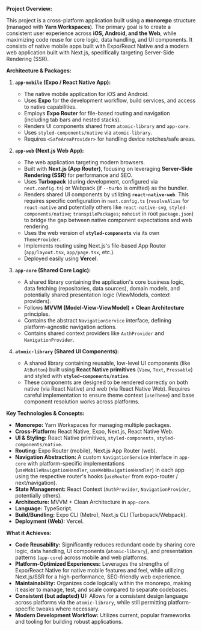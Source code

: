 **Project Overview:**

This project is a cross-platform application built using a **monorepo** structure (managed with **Yarn Workspaces**). The primary goal is to create a consistent user experience across **iOS, Android, and the Web**, while maximizing code reuse for core logic, data handling, and UI components. It consists of native mobile apps built with Expo/React Native and a modern web application built with Next.js, specifically targeting Server-Side Rendering (SSR).

**Architecture & Packages:**

1.  **`app-mobile` (Expo / React Native App):**

    - The native mobile application for iOS and Android.
    - Uses **Expo** for the development workflow, build services, and access to native capabilities.
    - Employs **Expo Router** for file-based routing and navigation (including tab bars and nested stacks).
    - Renders UI components shared from `atomic-library` and `app-core`.
    - Uses `styled-components/native` via `atomic-library`.
    - Requires `<SafeAreaProvider>` for handling device notches/safe areas.

2.  **`app-web` (Next.js Web App):**

    - The web application targeting modern browsers.
    - Built with **Next.js (App Router)**, focusing on leveraging **Server-Side Rendering (SSR)** for performance and SEO.
    - Uses **Turbopack** (during development, configured via `next.config.ts`) or Webpack (if `--turbo` is omitted) as the bundler.
    - Renders shared UI components by utilizing **`react-native-web`**. This requires specific configuration in `next.config.ts` (`resolveAlias` for `react-native` and potentially others like `react-native-svg`, `styled-components/native`; `transpilePackages`; `nohoist` in root `package.json`) to bridge the gap between native component expectations and web rendering.
    - Uses the web version of **`styled-components`** via its own `ThemeProvider`.
    - Implements routing using Next.js's file-based App Router (`app/layout.tsx`, `app/page.tsx`, etc.).
    - Deployed easily using **Vercel**.

3.  **`app-core` (Shared Core Logic):**

    - A shared library containing the application's core business logic, data fetching (repositories, data sources), domain models, and potentially shared presentation logic (ViewModels, context providers).
    - Follows **MVVM (Model-View-ViewModel) + Clean Architecture** principles.
    - Contains the abstract `NavigationService` interface, defining platform-agnostic navigation actions.
    - Contains shared context providers like `AuthProvider` and `NavigationProvider`.

4.  **`atomic-library` (Shared UI Components):**
    - A shared library containing reusable, low-level UI components (like `AtButton`) built using **React Native primitives** (`View`, `Text`, `Pressable`) and styled with **`styled-components/native`**.
    - These components are designed to be rendered correctly on both native (via React Native) and web (via React Native Web). Requires careful implementation to ensure theme context (`useTheme`) and base component resolution works across platforms.

**Key Technologies & Concepts:**

- **Monorepo:** Yarn Workspaces for managing multiple packages.
- **Cross-Platform:** React Native, Expo, Next.js, React Native Web.
- **UI & Styling:** React Native primitives, `styled-components`, `styled-components/native`.
- **Routing:** Expo Router (mobile), Next.js App Router (web).
- **Navigation Abstraction:** A custom `NavigationService` interface in `app-core` with platform-specific implementations (`useMobileNavigationHandler`, `useWebNavigationHandler`) in each app using the respective router's hooks (`useRouter` from expo-router / next/navigation).
- **State Management:** React Context (`AuthProvider`, `NavigationProvider`, potentially others).
- **Architecture:** MVVM + Clean Architecture in `app-core`.
- **Language:** TypeScript.
- **Build/Bundling:** Expo CLI (Metro), Next.js CLI (Turbopack/Webpack).
- **Deployment (Web):** Vercel.

**What it Achieves:**

- **Code Reusability:** Significantly reduces redundant code by sharing core logic, data handling, UI components (`atomic-library`), and presentation patterns (`app-core`) across mobile and web platforms.
- **Platform-Optimized Experiences:** Leverages the strengths of Expo/React Native for native mobile features and feel, while utilizing Next.js/SSR for a high-performance, SEO-friendly web experience.
- **Maintainability:** Organizes code logically within the monorepo, making it easier to manage, test, and scale compared to separate codebases.
- **Consistent (but adapted) UI:** Allows for a consistent design language across platforms via the `atomic-library`, while still permitting platform-specific tweaks where necessary.
- **Modern Development Workflow:** Utilizes current, popular frameworks and tooling for building robust applications.
